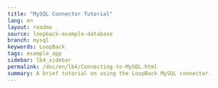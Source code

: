 ```yaml
---
title: "MySQL Connector Tutorial"
lang: en
layout: readme
source: loopback-example-database
branch: mysql
keywords: LoopBack
tags: example_app
sidebar: lb4_sidebar
permalink: /doc/en/lb4/Connecting-to-MySQL.html
summary: A brief tutorial on using the LoopBack MySQL connector.  
---
```

